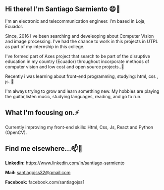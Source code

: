 
## Hi there! I'm Santiago Sarmiento 😄👋

I'm an electronic and telecommunication engineer. I'm based in Loja, Ecuador.

Since, 2016 I've been searching and develeoping about Computer Vision and image processing. I've had the chance to work in this projects in UTPL as part of my internship in this college.

I've formed part of Axes project that search to be part of the disruptive education in my country (Ecuador) throughout incorporate methods of computer vision and low cost and open source projects..👯 

Recently i was learning about front-end programming, studying: html, css , js. 🌱

I'm always trying to grow and learn something new. My hobbies are playing the guitar,listen music, studying languages, reading, and go to run.

## What I'm focusing on.⚡

Currently improving my front-end skills: Html, Css, Js, React and Python (OpenCV).

## Find me elsewhere...📫💬
**LinkedIn:** https://www.linkedin.com/in/santiago-sarmiento

**Mail:** santiagojss32@gmail.com

**Facebook:** facebook.com/santiagojss1

